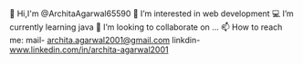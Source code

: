  👋 Hi,I'm @ArchitaAgarwal65590 
 🔭 I’m interested in web development
 💻 I’m currently learning java
 👀 I’m looking to collaborate on ...
 📫 How to reach me: mail- archita.agarwal2001@gmail.com linkdin- www.linkedin.com/in/archita-agarwal2001


<!--
**ArchitaAgarwal65590/ArchitaAgarwal65590** is a ✨ _special_ ✨ repository because its `README.md` (this file) appears on your GitHub profile.

Here are some ideas to get you started:

- 🔭 I’m interested in web development 
- 🌱 I’m currently learning java
- 👯 I’m looking to collaborate on ...
- 📫 How to reach me: mail- archita.agarwal2001@gmail.com linkdin- www.linkedin.com/in/archita-agarwal2001
